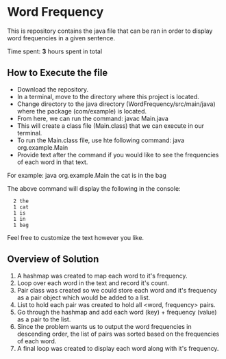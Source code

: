 # Word Frequency 

This is repository contains the java file that can be ran in order to display word frequencies in a given sentence.


Time spent: **3** hours spent in total

## How to Execute the file

- Download the repository.
- In a terminal, move to the directory where this project is located.
- Change directory to the java directory (WordFrequency/src/main/java) where the package (com/example) is located.
- From here, we can run the command: javac Main.java 
- This will create a class file (Main.class) that we can execute in our terminal.
- To run the Main.class file, use hte following command: java org.example.Main
- Provide text after the command if you would like to see the frequencies of each word in that text.

For example: java org.example.Main the cat is in the bag

The above command will display the following in the console:

      2 the
      1 cat
      1 is
      1 in
      1 bag

Feel free to customize the text however you like. 

## Overview of Solution
1. A hashmap was created to map each word to it's frequency.
2. Loop over each word in the text and record it's count.
3. Pair class was created so we could store each word and it's frequency as a pair object which would be added to a list.
4. List to hold each pair was created to hold all <word, frequency> pairs.
5. Go through the hashmap and add each word (key) + frequency (value) as a pair to the list.
6. Since the problem wants us to output the word frequencies in descending order, the list of pairs was sorted based on the frequencies of each word.
7. A final loop was created to display each word along with it's frequency. 
